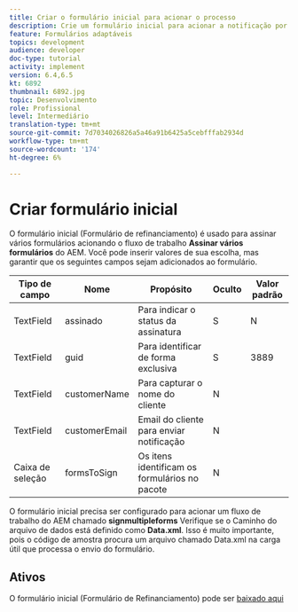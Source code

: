 ```yaml
---
title: Criar o formulário inicial para acionar o processo
description: Crie um formulário inicial para acionar a notificação por email para iniciar o processo de assinatura.
feature: Formulários adaptáveis
topics: development
audience: developer
doc-type: tutorial
activity: implement
version: 6.4,6.5
kt: 6892
thumbnail: 6892.jpg
topic: Desenvolvimento
role: Profissional
level: Intermediário
translation-type: tm+mt
source-git-commit: 7d7034026826a5a46a91b6425a5cebfffab2934d
workflow-type: tm+mt
source-wordcount: '174'
ht-degree: 6%

---
```



# Criar formulário inicial

O formulário inicial (Formulário de refinanciamento) é usado para assinar vários formulários acionando o fluxo de trabalho **Assinar vários formulários** do AEM. Você pode inserir valores de sua escolha, mas garantir que os seguintes campos sejam adicionados ao formulário.



| Tipo de campo | Nome | Propósito | Oculto | Valor padrão |
------------------------|---------------------------------------|--------------------|--------|-----------------
| TextField | assinado | Para indicar o status da assinatura | S | N |
| TextField | guid | Para identificar de forma exclusiva | S | 3889 |
| TextField | customerName | Para capturar o nome do cliente | N |
| TextField | customerEmail | Email do cliente para enviar notificação | N |
| Caixa de seleção | formsToSign | Os itens identificam os formulários no pacote | N |



O formulário inicial precisa ser configurado para acionar um fluxo de trabalho do AEM chamado **signmultipleforms**
Verifique se o Caminho do arquivo de dados está definido como **Data.xml**. Isso é muito importante, pois o código de amostra procura um arquivo chamado Data.xml na carga útil que processa o envio do formulário.

## Ativos

O formulário inicial (Formulário de Refinanciamento) pode ser [baixado aqui](assets/refinance-form.zip)






